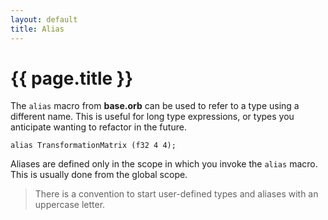 ```yaml
---
layout: default
title: Alias
---
```

# {{ page.title }}

The `alias` macro from **base.orb** can be used to refer to a type using a different name. This is useful for long type expressions, or types you anticipate wanting to refactor in the future.

```
alias TransformationMatrix (f32 4 4);
```

Aliases are defined only in the scope in which you invoke the `alias` macro. This is usually done from the global scope.

> There is a convention to start user-defined types and aliases with an uppercase letter.
